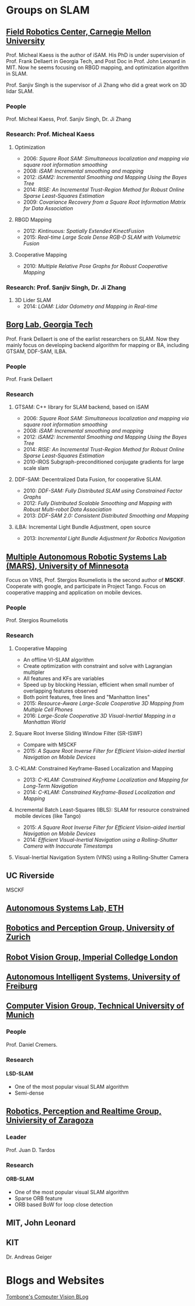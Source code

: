 # Groups on SLAM

## [Field Robotics Center, Carnegie Mellon University](http://www.frc.ri.cmu.edu/index.php)
Prof. Micheal Kaess is the author of iSAM. 
His PhD is under supervision of Prof. Frank Dellaert in Georgia Tech, and Post Doc in Prof. John Leonard in MIT.
Now he seems focusing on RBGD mapping, and optimization algorithm in SLAM.

Prof. Sanjiv Singh is the supervisor of Ji Zhang who did a great work on 3D lidar SLAM.

### People
Prof. Micheal Kaess, Prof. Sanjiv Singh, Dr. Ji Zhang

### Research: Prof. Micheal Kaess

1. Optimization
	- 2006: _Square Root SAM: Simultaneous localization and mapping via square root information smoothing_
	- 2008: _iSAM: Incremental smoothing and mapping_
	- 2012: _iSAM2: Incremental Smoothing and Mapping Using the Bayes Tree_
	- 2014: _RISE: An Incremental Trust-Region Method for Robust Online Sparse Least-Squares Estimation_
	- 2009: _Covariance Recovery from a Square Root Information Matrix for Data Association_

2. RBGD Mapping
	- 2012: _Kintinuous: Spatially Extended KinectFusion_
	- 2015: _Real-time Large Scale Dense RGB-D SLAM with Volumetric Fusion_

3. Cooperative Mapping
	- 2010: _Multiple Relative Pose Graphs for Robust Cooperative Mapping_

### Research: Prof. Sanjiv Singh, Dr. Ji Zhang

1. 3D Lider SLAM
	- 2014: _LOAM: Lidar Odometry and Mapping in Real-time_

## [Borg Lab, Georgia Tech](https://collab.cc.gatech.edu/borg/)
Prof. Frank Dellaert is one of the earlist researchers on SLAM. Now they mainly focus on developing backend algorithm for mapping or BA, including GTSAM, DDF-SAM, ILBA.

### People
Prof. Frank Dellaert

### Research

1. GTSAM: C++ library for SLAM backend, based on iSAM
	- 2006: _Square Root SAM: Simultaneous localization and mapping via square root information smoothing_
	- 2008: _iSAM: Incremental smoothing and mapping_
	- 2012: _iSAM2: Incremental Smoothing and Mapping Using the Bayes Tree_
	- 2014: _RISE: An Incremental Trust-Region Method for Robust Online Sparse Least-Squares Estimation_
    - 2010-IROS Subgraph-preconditioned conjugate gradients for large scale slam

2. DDF-SAM: Decentralized Data Fusion, for cooperative SLAM.
	- 2010: _DDF-SAM: Fully Distributed SLAM using Constrained Factor Graphs_
    - 2012: _Fully Distributed Scalable Smoothing and Mapping with Robust Multi-robot Data Association_
    - 2013: _DDF-SAM 2.0: Consistent Distributed Smoothing and Mapping_

3. iLBA: Incremental Light Bundle Adjustment, open source
	- 2013: _Incremental Light Bundle Adjustment for Robotics Navigation_    


## [Multiple Autonomous Robotic Systems Lab (MARS), University of Minnesota](http://mars.cs.umn.edu/)
Focus on VINS, Prof. Stergios Roumeliotis is the second author of **MSCKF**. 
Cooperate with google, and participate in Project Tango. 
Focus on cooperative mapping and application on mobile devices.

### People
Prof. Stergios Roumeliotis

### Research

1. Cooperative Mapping
	- An offline VI-SLAM algorithm
	- Create optimization with constraint and solve with Lagrangian multipler
	- All features and KFs are variables
	- Speed up by blocking Hessian, efficient when small number of overlapping features observed
	- Both point features, free lines and "Manhatton lines"
    - 2015: _Resource-Aware Large-Scale Cooperative 3D Mapping from Multiple Cell Phones_
    - 2016: _Large-Scale Cooperative 3D Visual-Inertial Mapping in a Manhattan World_

2. Square Root Inverse Sliding Window Filter (SR-ISWF)
	- Compare with MSCKF
    - 2015: _A Square Root Inverse Filter for Efficient Vision-aided Inertial Navigation on Mobile Devices_

3. C-KLAM: Constrained Keyframe-Based Localization and Mapping
	- 2013: _C-KLAM: Constrained Keyframe Localization and Mapping for Long-Term Navigation_
    - 2014: _C-KLAM: Constrained Keyframe-Based Localization and Mapping_

4. Incremental Batch Least-Squares (IBLS): SLAM for resource constrained mobile devices (like Tango)
	- 2015: _A Square Root Inverse Filter for Efficient Vision-aided Inertial Navigation on Mobile Devices_
    - 2014: _Efficient Visual-Inertial Navigation using a Rolling-Shutter Camera with Inaccurate Timestamps_

5. Visual-Inertial Navigation System (VINS) using a Rolling-Shutter Camera

## UC Riverside
MSCKF

## [Autonomous Systems Lab, ETH](http://www.asl.ethz.ch/)

## [Robotics and Perception Group, University of Zurich](http://rpg.ifi.uzh.ch/index.html)

## [Robot Vision Group, Imperial Colledge London](https://wp.doc.ic.ac.uk/robotvision/)

## [Autonomous Intelligent Systems, University of Freiburg](http://ais.informatik.uni-freiburg.de/index_en.php)

## [Computer Vision Group, Technical University of Munich](http://vision.in.tum.de/l)

### People
Prof. Daniel Cremers.

### Research
#### LSD-SLAM
- One of the most popular visual SLAM algorithm
- Semi-dense

## [Robotics, Perception and Realtime Group, Univiersity of Zaragoza](http://robots.unizar.es/)

### Leader
Prof. Juan D. Tardos

### Research
#### ORB-SLAM
- One of the most popular visual SLAM algorithm
- Sparse ORB feature
- ORB based BoW for loop close detection


## MIT, John Leonard



## KIT
Dr. Andreas Geiger

## 

# Blogs and Websites

[Tombone's Computer Vision BLog](http://www.computervisionblog.com/)

